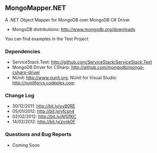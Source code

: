 ## MongoMapper.NET

A .NET Object Mapper for MongoDB over MongoDB C# Driver

* MongoDB distributions: http://www.mongodb.org/downloads

You can find examples in the Test Project

### Dependencies

* ServiceStack.Text: http://github.com/ServiceStack/ServiceStack.Text
* MongoDB Driver for CSharp: http://github.com/mongodb/mongo-csharp-driver
* NUnit: http://www.nunit.org, NUnit for Visual Studio: http://nunitforvs.codeplex.com

### Change Log

* 30/12/2011: http://bit.ly/uy80RE
* 05/01/2012: http://bit.ly/yfcsn4
* 02/02/2012: http://bit.ly/AfGfKC
* 14/02/2012: http://bit.ly/zvnk0F

### Questions and Bug Reports

* Coming Soon
 
